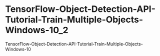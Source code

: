 # TensorFlow-Object-Detection-API-Tutorial-Train-Multiple-Objects-Windows-10_2
TensorFlow-Object-Detection-API-Tutorial-Train-Multiple-Objects-Windows-10
